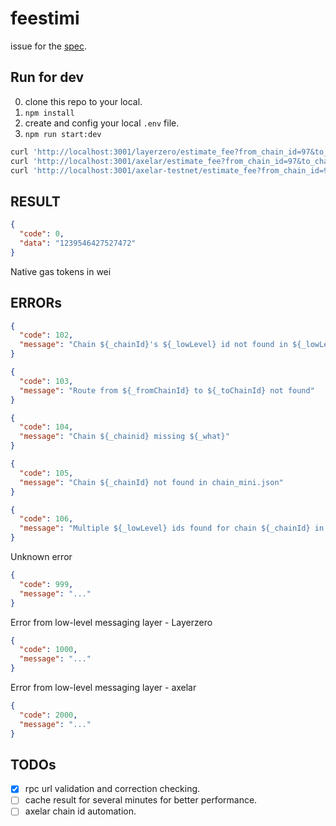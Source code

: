 # feestimi

issue for the [spec](https://github.com/darwinia-network/darwinia-msgport/issues/66).

## Run for dev

0. clone this repo to your local.
1. `npm install`
2. create and config your local `.env` file.
2. `npm run start:dev`

```bash
curl 'http://localhost:3001/layerzero/estimate_fee?from_chain_id=97&to_chain_id=1287&gas_limit=300000&payload=0x12345678'
curl 'http://localhost:3001/axelar/estimate_fee?from_chain_id=97&to_chain_id=1287&gas_limit=300000'
curl 'http://localhost:3001/axelar-testnet/estimate_fee?from_chain_id=97&to_chain_id=1287&gas_limit=300000'
```

## RESULT

```json
{
  "code": 0,
  "data": "1239546427527472"
}
```
Native gas tokens in wei


## ERRORs

```json
{
  "code": 102,
  "message": "Chain ${_chainId}'s ${_lowLevel} id not found in ${_lowLevel} chain list"
}
```

```json
{
  "code": 103,
  "message": "Route from ${_fromChainId} to ${_toChainId} not found"
}
```

```json
{
  "code": 104,
  "message": "Chain ${_chainid} missing ${_what}"
}
```

```json
{
  "code": 105,
  "message": "Chain ${_chainId} not found in chain_mini.json"
}
```

```json
{
  "code": 106,
  "message": "Multiple ${_lowLevel} ids found for chain ${_chainId} in ${_lowLevel} chain list"
}
```

Unknown error
```json
{
  "code": 999,
  "message": "..."
}
```

Error from low-level messaging layer - Layerzero
```json
{
  "code": 1000,
  "message": "..."
}
```

Error from low-level messaging layer - axelar
```json
{
  "code": 2000,
  "message": "..."
}
```

## TODOs
- [x] rpc url validation and correction checking.  
- [ ] cache result for several minutes for better performance.  
- [ ] axelar chain id automation.  
